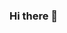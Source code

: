 ### Hi there 👋

<!--
**bwjoik/bwjoik** is a ✨ _special_ ✨ repository because its `README.md` (this file) appears on your GitHub profile.

Here are some ideas to get you started:

- 🔭 I’m currently a student of Soochow University Law school at Taiwan ...
- 🔭 I’m currently working on AI and legal related project and research...
- 🌱 I’m currently learning AI stuff and anything I find interesting...
/ 👯 I’m looking to collaborate on AI projeciton ...
- 🤔 I’m looking for help with CS and legal related career path ...
- 💬 Ask me about  legal question about Taiwan law ...
- 📫 How to reach me: Law09141311@gmail.com ...
- 😄 Pronouns: HE...
- ⚡ Fun fact: FF14、Fighting game lover...
-->
